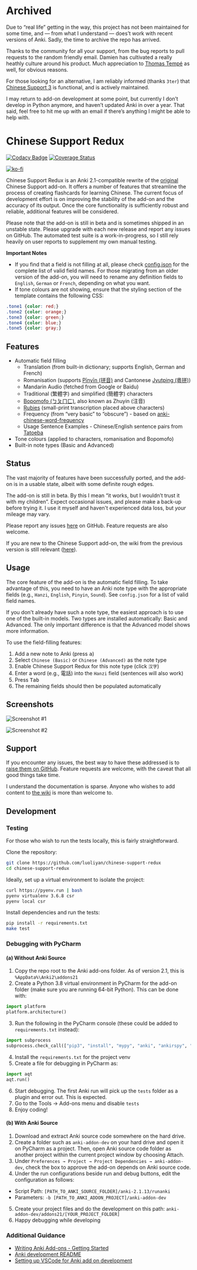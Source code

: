 # Archived

Due to “real life” getting in the way, this project has not been maintained for some time, and — from what I understand — does’t work with recent versions of Anki. Sadly, the time to archive the repo has arrived.

Thanks to the community for all your support, from the bug reports to pull requests to the random friendly email. Damien has cultivated a really heathly culture around his product. Much appreciation to [Thomas Tempé](https://github.com/ttempe/chinese-support-addon) as well, for obvious reasons.

For those looking for an alternative, I am reliably informed (thanks `3ter`) that [Chinese Support 3](https://github.com/Gustaf-C/anki-chinese-support-3) is functional, and is actively maintained.

I may return to add-on development at some point, but currently I don’t develop in Python anymore, and haven’t updated Anki in over a year. That said, feel free to hit me up with an email if there’s anything I might be able to help with.

# Chinese Support Redux

[![Codacy Badge](https://api.codacy.com/project/badge/Grade/6b99fcb30a2142d899f79c601a6aa291)](https://app.codacy.com/app/luoliyan/chinese-support-redux?utm_source=github.com&utm_medium=referral&utm_content=luoliyan/chinese-support-redux&utm_campaign=Badge_Grade_Dashboard) [![Coverage Status](https://coveralls.io/repos/github/luoliyan/chinese-support-redux/badge.svg?branch=master)](https://coveralls.io/github/luoliyan/chinese-support-redux?branch=master)

[![ko-fi](https://ko-fi.com/img/githubbutton_sm.svg)](https://ko-fi.com/X8X01RVSD)

Chinese Support Redux is an Anki 2.1-compatible rewrite of the [original](https://github.com/ttempe/chinese-support-addon) Chinese Support add-on. It offers a number of features that streamline the process of creating flashcards for learning Chinese. The current focus of development effort is on improving the stability of the add-on and the accuracy of its output. Once the core functionality is sufficiently robust and reliable, additional features will be considered.

Please note that the add-on is still in beta and is sometimes shipped in an unstable state. Please upgrade with each new release and report any issues on GitHub. The automated test suite is a work-in-progress, so I still rely heavily on user reports to supplement my own manual testing.

**Important Notes**

- If you find that a field is not filling at all, please check [config.json](https://github.com/luoliyan/chinese-support-redux/blob/master/chinese/config.json) for the complete list of valid field names. For those migrating from an older version of the add-on, you will need to rename any definition fields to `English`, `German` or `French`, depending on what you want.
- If tone colours are not showing, ensure that the styling section of the template contains the following CSS:

```css
.tone1 {color: red;}
.tone2 {color: orange;}
.tone3 {color: green;}
.tone4 {color: blue;}
.tone5 {color: gray;}
```

## Features

- Automatic field filling
  - Translation (from built-in dictionary; supports English, German and French)
  - Romanisation (supports [Pīnyīn (拼音)](https://en.wikipedia.org/wiki/Pinyin) and Cantonese [Jyutping (粵拼)](https://en.wikipedia.org/wiki/Jyutping))
  - Mandarin Audio (fetched from Google or Baidu)
  - Traditional (繁體字) and simplified (簡體字) characters
  - [Bopomofo (ㄅㄆㄇㄈ)](https://en.wikipedia.org/wiki/Bopomofo), also known as Zhuyin (注音)
  - [Rubies](https://www.w3schools.com/tags/tag_ruby.asp) (small-print transcription placed above characters)
  - Frequency (from “very basic” to “obscure”) - based on [anki-chinese-word-frequency](https://github.com/ernop/anki-chinese-word-frequency)
  - Usage Sentence Examples - Chinese/English sentence pairs from [Tatoeba](https://tatoeba.org/)
- Tone colours (applied to characters, romanisation and Bopomofo)
- Built-in note types (Basic and Advanced)

## Status

The vast majority of features have been successfully ported, and the add-on is in a usable state, albeit with some definite rough edges.

The add-on is still in beta. By this I mean “it works, but I wouldn’t trust it with my children”. Expect occasional issues, and please make a back-up before trying it. I use it myself and haven't experienced data loss, but _your_ mileage may vary.

Please report any issues [here](https://github.com/luoliyan/chinese-support-redux/issues) on GitHub. Feature requests are also welcome.

If you are new to the Chinese Support add-on, the wiki from the previous version is still relevant ([here](https://github.com/ttempe/chinese-support-addon/wiki)).

## Usage

The core feature of the add-on is the automatic field filling. To take advantage of this, you need to have an Anki note type with the appropriate fields (e.g., `Hanzi`, `English`, `Pinyin`, `Sound`). See `config.json` for a list of valid field names.

If you don't already have such a note type, the easiest approach is to use one of the built-in models. Two types are installed automatically: Basic and Advanced. The only important difference is that the Advanced model shows more information.

To use the field-filling features:

1. Add a new note to Anki (press <kbd>a</kbd>)
2. Select `Chinese (Basic)` or `Chinese (Advanced)` as the note type
3. Enable Chinese Support Redux for this note type (click `汉字`)
4. Enter a word (e.g., 電話) into the `Hanzi` field (sentences will also work)
5. Press <kbd>Tab</kbd>
6. The remaining fields should then be populated automatically

## Screenshots

![Screenshot #1](https://raw.githubusercontent.com/luoliyan/chinese-support/master/screenshots/add-card.png)

![Screenshot #2](https://raw.githubusercontent.com/luoliyan/chinese-support/master/screenshots/view-card.png)

## Support

If you encounter any issues, the best way to have these addressed is to [raise them on GitHub](https://github.com/luoliyan/chinese-support-redux/issues). Feature requests are welcome, with the caveat that all good things take time.

I understand the documentation is sparse. Anyone who wishes to add content to [the wiki](https://github.com/luoliyan/chinese-support-redux/wiki) is more than welcome to.

## Development

### Testing

For those who wish to run the tests locally, this is fairly straightforward.

Clone the repository:

```sh
git clone https://github.com/luoliyan/chinese-support-redux
cd chinese-support-redux
```

Ideally, set up a virtual environment to isolate the project:

```sh
curl https://pyenv.run | bash
pyenv virtualenv 3.6.8 csr
pyenv local csr
```

Install dependencies and run the tests:

```sh
pip install -r requirements.txt
make test
```

### Debugging with PyCharm

#### (a) Without Anki Source

1. Copy the repo root to the Anki add-ons folder. As of version 2.1, this is `%AppData%\Anki2\addons21`
2. Create a Python 3.8 virtual environment in PyCharm for the add-on folder (make sure you are running 64-bit Python). This can be done with:
```python
import platform
platform.architecture()
```
3. Run the following in the PyCharm console (these could be added to `requirements.txt` instead):
``` python
import subprocess
subprocess.check_call(["pip3", "install", "mypy", "anki", "ankirspy", "aqt", "pyqt5", pyqtwebengine"])
```
4. Install the `requirements.txt` for the project venv
5. Create a file for debugging in PyCharm as:
``` python
import aqt
aqt.run()
```
6. Start debugging. The first Anki run will pick up the `tests` folder as a plugin and error out. This is expected.
7. Go to the Tools → Add-ons menu and disable `tests`
8. Enjoy coding!

#### (b) With Anki Source

1. Download and extract Anki source code somewhere on the hard drive.
2. Create a folder such as `anki-addon-dev` on your hard drive and open it on PyCharm as a project. Then, open Anki source code folder as another project within the current project window by choosing Attach.
3. Under `Preferences → Project → Project Dependencies → anki-addon-dev`, check the box to approve the add-on depends on Anki source code.
4. Under the run configurations beside run and debug buttons, edit the configuration as follows:
- Script Path: `[PATH_TO_ANKI_SOURCE_FOLDER]/anki-2.1.13/runanki`
- Parameters: `-b [PATH_TO_ANKI_ADDON_PROJECT]/anki-addon-dev`
5. Create your project files and do the development on this path:
`anki-addon-dev/addons21/[YOUR_PROJECT_FOLDER]`
6. Happy debugging while developing 

### Additional Guidance

- [Writing Anki Add-ons - Getting Started](https://addon-docs.ankiweb.net/#/getting-started)
- [Anki development README](https://github.com/ankitects/anki/blob/main/docs/development.md)
- [Setting up VSCode for Anki add on development](https://chrisk91.me/2018/02/13/Setting-up-VSCode-for-Anki-addon-development.html)

